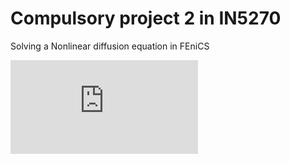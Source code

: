 # Compulsory project 2 in IN5270


Solving a Nonlinear diffusion equation
in FEniCS

![equation](http://latex.codecogs.com/gif.latex?%5Crho%20u_%7Bt%7D%20%3D%20%5Cnabla%20*%20%28%5Calpha%28u%29%5Cnabla%20u%29%20&plus;%20f%28%5CBar%7Bx%7D%2Ct%29)

